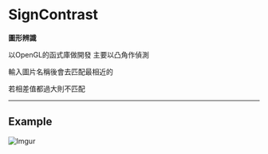 # SignContrast

**圖形辨識**

以OpenGL的函式庫做開發 主要以凸角作偵測

輸入圖片名稱後會去匹配最相近的

若相差值都過大則不匹配

***

## Example

![Imgur](https://i.imgur.com/zG1CEFE.png)
